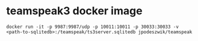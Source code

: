 # teamspeak3 docker image

```docker run -it -p 9987:9987/udp -p 10011:10011 -p 30033:30033 -v <path-to-sqlitedb>:/teamspeak/ts3server.sqlitedb jpodeszwik/teamspeak```
